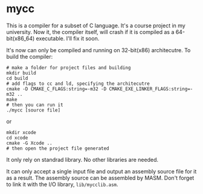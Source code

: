 # mycc

This is a compiler for a subset of C language. It's a course project in my university. Now it, the compiler itself, will crash if it is compiled as a 64-bit(x86_64) executable. I'll fix it soon.

It's now can only be compiled and running on 32-bit(x86) architecutre.
To build the compiler:

```
# make a folder for project files and building
mkdir build
cd build
# add flags to cc and ld, specifying the architecutre
cmake -D CMAKE_C_FLAGS:string=-m32 -D CMAKE_EXE_LINKER_FLAGS:string=-m32 ..
make
# then you can run it
./mycc [source file]
```
or
```
mkdir xcode
cd xcode
cmake -G Xcode ..
# then open the project file generated
```
It only rely on standrad library. No other libraries are needed.

It can only accept a single input file and output an assembly source file for it as a result. The assembly source can be assembled by MASM. Don't forget to link it with the I/O library, `lib/mycclib.asm`.


